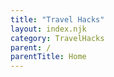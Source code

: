 ```yaml
---
title: "Travel Hacks"
layout: index.njk
category: TravelHacks
parent: /
parentTitle: Home
---
```

